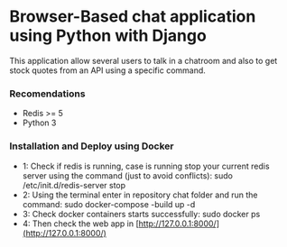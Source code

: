 # Browser-Based chat application using Python with Django
This application allow several users to talk in a chatroom and also to get stock quotes
from an API using a specific command.

### Recomendations
  - Redis >= 5
  - Python 3

### Installation and Deploy using Docker
- 1: Check if redis is running, case is running stop your current redis server using the command (just to avoid conflicts):
		sudo /etc/init.d/redis-server stop
- 2: Using the terminal enter in repository chat folder and run the command:
		sudo docker-compose -build up -d 
- 3: Check docker containers starts successfully:
	    sudo docker ps
- 4: Then check the web app in [http://127.0.0.1:8000/](http://127.0.0.1:8000/)
